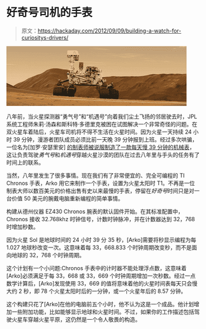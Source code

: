 # 好奇号司机的手表

> 原文：<https://hackaday.com/2012/09/09/building-a-watch-for-curiositys-drivers/>

![](img/ae09165cfbf9bfbc473495bbdc9d737e.png "rover")

八年前，当火星探测器“勇气号”和“机遇号”向着我们尘土飞扬的邻居驶去时，JPL 系统工程师朱莉·汤森和斯科特·多德里克被困在试图解决一个非常奇怪的问题。在双火星车着陆后，火星车司机将不得不生活在火星时间。因为火星一天持续 24 小时 39 分钟，漫游者团队成员必须比前一天晚 39 分钟报到上班。经过多次哄骗，一位名为[加罗·安瑟里安] [的制表师被说服制造了一款每天慢 39 分钟的机械表](http://marsrover.nasa.gov/spotlight/spirit/a3_20040108.html)，这让负责驾驶*勇气号*和*机遇号*穿越火星沙漠的团队在过去八年里与手头的任务有了时间上的联系。

当然，八年里发生了很多事情。现在我们有了非常便宜的、完全可编程的 TI Chronos 手表，Arko 用它来制作一个手表，设置为火星太阳时 T1。不再是一位制表大师以数百美元的价格出售有史以来最慢的手表，停留在*好奇号*时间只是对一台价值 50 美元的腕戴电脑重新编程的简单事情。

构建从德州仪器 EZ430 Chronos 腕表的默认固件开始。在其标准配置中，Chronos 接收 32.768khz 时钟信号，计数时钟脉冲，并在计数器达到 32，768 时增加秒数。

因为火星 Sol 是地球时间的 24 小时 39 分 35 秒，[Arko]需要将秒显示编程为每 1.027 地球秒改变一次。这意味着每 33，668.833 个时钟周期改变秒，而不是面向地球的 32，768 个时钟周期。

这个计划有一个小问题:Chronos 手表中的计时器不能处理浮点数，这意味着[Arko]必须满足于每 33，668 或 33，669 个时钟周期增加一次秒数。经过一点数学计算后，[Arko]发现使用 33，669 的值将意味着他的火星时间表每天只会慢大约 2 秒，即 78 个火星太阳时后的一分钟，或一个火星年后的 8.57 分钟。

这个构建只花了[Arko]在他的电脑前五个小时，他不认为这是一个成品。他计划增加一些附加功能，比如能够显示地球和火星时间。不过，如果你的工作描述包括驾驶火星车穿越火星平原，这仍然是一个令人敬畏的构造。